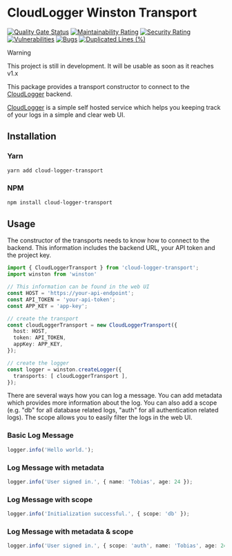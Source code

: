 # CloudLogger Winston Transport

<!-- #region badges -->
[![Quality Gate Status](https://sq.srv.tobiaswaelde.com/api/project_badges/measure?project=tobiaswaelde_cloud-logger-transport_AYs2E0L3PhYnLbS8eM8I&metric=alert_status&token=sqb_535123a55d6922bb41e632e468b711314b35d254)](https://sq.srv.tobiaswaelde.com/dashboard?id=tobiaswaelde_cloud-logger-transport_AYs2E0L3PhYnLbS8eM8I)
[![Maintainability Rating](https://sq.srv.tobiaswaelde.com/api/project_badges/measure?project=tobiaswaelde_cloud-logger-transport_AYs2E0L3PhYnLbS8eM8I&metric=sqale_rating&token=sqb_535123a55d6922bb41e632e468b711314b35d254)](https://sq.srv.tobiaswaelde.com/dashboard?id=tobiaswaelde_cloud-logger-transport_AYs2E0L3PhYnLbS8eM8I)
[![Security Rating](https://sq.srv.tobiaswaelde.com/api/project_badges/measure?project=tobiaswaelde_cloud-logger-transport_AYs2E0L3PhYnLbS8eM8I&metric=security_rating&token=sqb_535123a55d6922bb41e632e468b711314b35d254)](https://sq.srv.tobiaswaelde.com/dashboard?id=tobiaswaelde_cloud-logger-transport_AYs2E0L3PhYnLbS8eM8I)
[![Vulnerabilities](https://sq.srv.tobiaswaelde.com/api/project_badges/measure?project=tobiaswaelde_cloud-logger-transport_AYs2E0L3PhYnLbS8eM8I&metric=vulnerabilities&token=sqb_535123a55d6922bb41e632e468b711314b35d254)](https://sq.srv.tobiaswaelde.com/dashboard?id=tobiaswaelde_cloud-logger-transport_AYs2E0L3PhYnLbS8eM8I)
[![Bugs](https://sq.srv.tobiaswaelde.com/api/project_badges/measure?project=tobiaswaelde_cloud-logger-transport_AYs2E0L3PhYnLbS8eM8I&metric=bugs&token=sqb_535123a55d6922bb41e632e468b711314b35d254)](https://sq.srv.tobiaswaelde.com/dashboard?id=tobiaswaelde_cloud-logger-transport_AYs2E0L3PhYnLbS8eM8I)
[![Duplicated Lines (%)](https://sq.srv.tobiaswaelde.com/api/project_badges/measure?project=tobiaswaelde_cloud-logger-transport_AYs2E0L3PhYnLbS8eM8I&metric=duplicated_lines_density&token=sqb_535123a55d6922bb41e632e468b711314b35d254)](https://sq.srv.tobiaswaelde.com/dashboard?id=tobiaswaelde_cloud-logger-transport_AYs2E0L3PhYnLbS8eM8I)
<!-- #endregion -->

> [!WARNING]  
> This project is still in development. It will be usable as soon as it reaches v1.x

This package provides a transport constructor to connect to the [CloudLogger]() backend.

[CloudLogger]() is a simple self hosted service which helps you keeping track of your logs in a simple and clear web UI.

## Installation
### Yarn
```sh
yarn add cloud-logger-transport
```
### NPM
```sh
npm install cloud-logger-transport
```

## Usage
The constructor of the transports needs to know how to connect to the backend. This information includes the backend URL, your API token and the project key.

```ts
import { CloudLoggerTransport } from 'cloud-logger-transport';
import winston from 'winston'

// This information can be found in the web UI
const HOST = 'https://your-api-endpoint';
const API_TOKEN = 'your-api-token';
const APP_KEY = 'app-key';

// create the transport
const cloudLoggerTransport = new CloudLoggerTransport({
  host: HOST,
  token: API_TOKEN,
  appKey: APP_KEY,
});

// create the logger
const logger = winston.createLogger({
  transports: [ cloudLoggerTransport ],
});
```

There are several ways how you can log a message. You can add metadata which provides more information about the log. You can also add a scope (e.g. "db" for all database related logs, "auth" for all authentication related logs). The scope allows you to easily filter the logs in the web UI.

### Basic Log Message
```ts
logger.info('Hello world.');
```

### Log Message with metadata
```ts
logger.info('User signed in.', { name: 'Tobias', age: 24 });
```

### Log Message with scope
```ts
logger.info('Initialization successful.', { scope: 'db' });
```

### Log Message with metadata & scope 
```ts
logger.info('User signed in.', { scope: 'auth', name: 'Tobias', age: 24 });
```